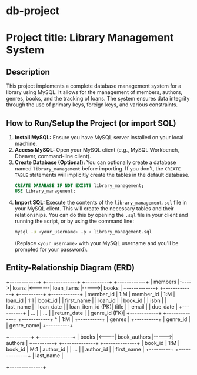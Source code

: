 # db-project

 # Project title: Library Management System

## Description

This project implements a complete database management system for a library using MySQL. It allows for the management of members, authors, genres, books, and the tracking of loans. The system ensures data integrity through the use of primary keys, foreign keys, and various constraints.

## How to Run/Setup the Project (or import SQL)

1.  **Install MySQL:** Ensure you have MySQL server installed on your local machine.
2.  **Access MySQL:** Open your MySQL client (e.g., MySQL Workbench, Dbeaver, command-line client).
3.  **Create Database (Optional):** You can optionally create a database named `library_management` before importing. If you don't, the `CREATE TABLE` statements will implicitly create the tables in the default database.
    ```sql
    CREATE DATABASE IF NOT EXISTS library_management;
    USE library_management;
    ```
4.  **Import SQL:** Execute the contents of the `library_management.sql` file in your MySQL client. This will create the necessary tables and their relationships. You can do this by opening the `.sql` file in your client and running the script, or by using the command line:
    ```bash
    mysql -u <your_username> -p < library_management.sql
    ```
    (Replace `<your_username>` with your MySQL username and you'll be prompted for your password).


## Entity-Relationship Diagram (ERD)

+------------+      +-------------+       +----------+       +------------+
| members    |----->| loans       |&lt;------| loan_items |----->| books      |
+------------+      +-------------+       +----------+       +------------+
| member_id  |  1:M | member_id   |   1:M | loan_id  |   1:1 | book_id    |
| first_name |      | loan_id     |       | book_id  |       | isbn       |
| last_name  |      | loan_date   |       | loan_item_id (PK)| title      |
| email      |      | due_date    |       +----------+       | ...        |
| ...        |      | return_date |                              | genre_id (FK)|
+------------+      +-------------+                              +------------+
^
| 1:M
|
+----------+
| genres   |
+----------+
| genre_id |
| genre_name|
+----------+

+---------+     +--------------+
| books   |&lt;----| book_authors |----->| authors      |
+---------+     +--------------+       +--------------+
| book_id | 1:M | book_id      | M:1  | author_id    |
| ...     |     | author_id    |      | first_name   |
+---------+     +--------------+      | last_name    |

+--------------+



